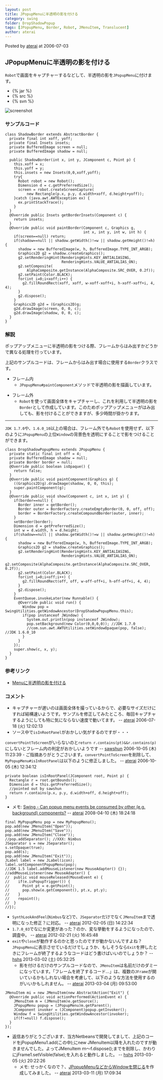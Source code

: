 ```yaml
---
layout: post
title: JPopupMenuに半透明の影を付ける
category: swing
folder: DropShadowPopup
tags: [JPopupMenu, Border, Robot, JMenuItem, Translucent]
author: aterai
---
```


Posted by [aterai](http://terai.xrea.jp/aterai.html) at 2006-07-03

## JPopupMenuに半透明の影を付ける
`Robot`で画面をキャプチャーするなどして、半透明の影を`JPopupMenu`に付けます。

- {% jar %}
- {% src %}
- {% svn %}

<!-- dummy comment line for breaking list -->

![screenshot](https://lh3.googleusercontent.com/_9Z4BYR88imo/TQTMBgsMvZI/AAAAAAAAAYg/QBh9VXR7P-I/s800/DropShadowPopup.png)

### サンプルコード
<pre class="prettyprint"><code>class ShadowBorder extends AbstractBorder {
  private final int xoff, yoff;
  private final Insets insets;
  private BufferedImage screen = null;
  private BufferedImage shadow = null;

  public ShadowBorder(int x, int y, JComponent c, Point p) {
    this.xoff = x;
    this.yoff = y;
    this.insets = new Insets(0,0,xoff,yoff);
    try{
      Robot robot = new Robot();
      Dimension d = c.getPreferredSize();
      screen = robot.createScreenCapture(
          new Rectangle(p.x, p.y, d.width+xoff, d.height+yoff));
    }catch (java.awt.AWTException ex) {
      ex.printStackTrace();
    }
  }
  @Override public Insets getBorderInsets(Component c) {
    return insets;
  }
  @Override public void paintBorder(Component c, Graphics g,
                                    int x, int y, int w, int h) {
    if(screen==null) return;
    if(shadow==null || shadow.getWidth()!=w || shadow.getHeight()!=h) {
      shadow = new BufferedImage(w, h, BufferedImage.TYPE_INT_ARGB);
      Graphics2D g2 = shadow.createGraphics();
      g2.setRenderingHint(RenderingHints.KEY_ANTIALIASING,
                          RenderingHints.VALUE_ANTIALIAS_ON);
      g2.setComposite(
          AlphaComposite.getInstance(AlphaComposite.SRC_OVER, 0.2f));
      g2.setPaint(Color.BLACK);
      for(int i=0;i&lt;xoff;i++) {
        g2.fillRoundRect(xoff, xoff, w-xoff-xoff+i, h-xoff-xoff+i, 4, 4);
      }
      g2.dispose();
    }
    Graphics2D g2d = (Graphics2D)g;
    g2d.drawImage(screen, 0, 0, c);
    g2d.drawImage(shadow, 0, 0, c);
  }
}
</code></pre>

### 解説
ポップアップメニューに半透明の影をつける際、フレームからはみ出すかどうかで異なる処理を行っています。

上記のサンプルコードは、フレームからはみ出す場合に使用する`Border`クラスです。

- フレーム内
    - `JPopupMenu#paintComponent`メソッドで半透明の影を描画しています。

<!-- dummy comment line for breaking list -->

- フレーム外
    - `Robot`を使って画面全体をキャプチャーし、これを利用して半透明の影を`Border`として作成しています。このためポップアップメニューがはみ出しても、影を付けることができますが、多少時間が掛かります。

<!-- dummy comment line for breaking list -->

- - - -
`JDK 1.7.0`や、`1.6.0_10`以上の場合は、フレーム外でも`Robot`を使用せず、以下のように`JPopupMenu`の上位`Window`の背景色を透明にすることで影をつけることができます。

<pre class="prettyprint"><code>class DropShadowPopupMenu extends JPopupMenu {
  private static final int off = 4;
  private BufferedImage shadow = null;
  private Border border = null;
  @Override public boolean isOpaque() {
    return false;
  }
  @Override public void paintComponent(Graphics g) {
    ((Graphics2D)g).drawImage(shadow, 0, 0, this);
    super.paintComponent(g);
  }
  @Override public void show(Component c, int x, int y) {
    if(border==null) {
      Border inner = getBorder();
      Border outer = BorderFactory.createEmptyBorder(0, 0, off, off);
      border = BorderFactory.createCompoundBorder(outer, inner);
    }
    setBorder(border);
    Dimension d = getPreferredSize();
    int w = d.width, h = d.height;
    if(shadow==null || shadow.getWidth()!=w || shadow.getHeight()!=h) {
      shadow = new BufferedImage(w, h, BufferedImage.TYPE_INT_ARGB);
      Graphics2D g2 = shadow.createGraphics();
      g2.setRenderingHint(RenderingHints.KEY_ANTIALIASING,
                          RenderingHints.VALUE_ANTIALIAS_ON);
      g2.setComposite(AlphaComposite.getInstance(AlphaComposite.SRC_OVER, 0.2f));
      g2.setPaint(Color.BLACK);
      for(int i=0;i&lt;off;i++) {
        g2.fillRoundRect(off, off, w-off-off+i, h-off-off+i, 4, 4);
      }
      g2.dispose();
    }
    EventQueue.invokeLater(new Runnable() {
      @Override public void run() {
        Window pop = SwingUtilities.getWindowAncestor(DropShadowPopupMenu.this);
        if(pop instanceof JWindow) {
          System.out.println(pop instanceof JWindow);
          pop.setBackground(new Color(0,0,0,0)); //JDK 1.7.0
          //com.sun.awt.AWTUtilities.setWindowOpaque(pop, false); //JDK 1.6.0_10
        }
      }
    });
    super.show(c, x, y);
  }
}
</code></pre>

### 参考リンク
- [Menuに半透明の影を付ける](http://terai.xrea.jp/Swing/MenuWithShadow.html)

<!-- dummy comment line for breaking list -->

### コメント
- キャプチャーが遅いのは画面全体を撮っているからで、必要なサイズだけにすれば結構速いようです。サンプルを修正してみたところ、毎回キャプチャするようにしても特に気にならない速度で動いてます。 -- [aterai](http://terai.xrea.jp/aterai.html) 2006-07-18 (火) 12:02:13
- ソース中で`isInRootPanel`がおかしい気がするのですが・・・

<!-- dummy comment line for breaking list -->
`convertPointToScreen`がいらないのと`return r.contains(pt)&&r.contains(p)`にしないとフレーム内の判定がおかしいようです -- [sawshun](http://terai.xrea.jp/sawshun.html) 2006-10-05 (木) 11:23:39
    - ご指摘ありがとうごさいます。`convertPointToScreen`を削除して、`MyPopupMenu#isInRootPanel`は以下のように修正しました。 -- [aterai](http://terai.xrea.jp/aterai.html) 2006-10-05 (木) 12:34:12

<!-- dummy comment line for breaking list -->

<pre class="prettyprint"><code>private boolean isInRootPanel(JComponent root, Point p) {
  Rectangle r = root.getBounds();
  Dimension d = this.getPreferredSize();
  //pointed out by sawshun
  return r.contains(p.x, p.y, d.width+off, d.height+off);
}
</code></pre>

- メモ: [Swing - Can popup menu events be consumed by other (e.g. background) components?](https://forums.oracle.com/message/5882085) -- [aterai](http://terai.xrea.jp/aterai.html) 2008-04-10 (木) 18:24:18

<!-- dummy comment line for breaking list -->

<pre class="prettyprint"><code>final MyPopupMenu pop = new MyPopupMenu();
pop.add(new JMenuItem("Open"));
pop.add(new JMenuItem("Save"));
pop.add(new JMenuItem("Close"));
//pop.addSeparator(); //XXX: Nimbus
JSeparator s = new JSeparator();
s.setOpaque(true);
pop.add(s);
pop.add(new JMenuItem("Exit"));
JLabel label = new JLabel(icon);
label.setComponentPopupMenu(pop);
//JDK 1.5 label.addMouseListener(new MouseAdapter() {});
//addMouseListener(new MouseAdapter() {
//  public void mouseReleased(MouseEvent e) {
//    if(e.isPopupTrigger()) {
//      Point pt = e.getPoint();
//      pop.show(e.getComponent(), pt.x, pt.y);
//    }
//    repaint();
//  }
//});
</code></pre>
- `SynthLookAndFeel`(`Nimbus`など)で、`JSeparator`だけでなく`JMenuItem`まで透明になった修正？に対応。 -- [aterai](http://terai.xrea.jp/aterai.html) 2012-02-05 (日) 14:22:34
- `1.7.0_03`でなにか変更があった？のか、変な挙動をするようになったので、調査中。 -- [aterai](http://terai.xrea.jp/aterai.html) 2012-02-21 (火) 16:45:48
- `exit`や`close`が動作するのかと思ったのですが動かないんですよね？ `JPopupMenu`に表示させているだけでしょうか、もしそうなら`Exit`を押したときにフレームが終了するようなコードはどう書けばいいのでしょうか？ -- [hshs](http://terai.xrea.jp/hshs.html) 2013-03-02 (土) 05:32:25
    - 影を付けるだけのサンプルコードなので、`JMenuItem`は名前だけのダミーになっています。「フレームを終了するコード…」は、複数の`JFrame`が開いているかもしれない場合を考慮して、以下のような方法を使用するのがいいかもしれません。 -- [aterai](http://terai.xrea.jp/aterai.html) 2013-03-04 (月) 09:53:00

<!-- dummy comment line for breaking list -->

<pre class="prettyprint"><code>JMenuItem mi = new JMenuItem(new AbstractAction("Exit") {
  @Override public void actionPerformed(ActionEvent e) {
    JMenuItem m = (JMenuItem)e.getSource();
    JPopupMenu popup = (JPopupMenu)m.getParent();
    JComponent invoker = (JComponent)popup.getInvoker();
    Window f = SwingUtilities.getWindowAncestor(invoker);
    if(f!=null) f.dispose();
  }
});
</code></pre>
- 返信ありがとうございます、当方Netbeansで開発してまして、上記のコードをjPopupMenu1.add(この中);にnew JMenuItem以降を入れたのですが動きませんでした。よってJMenuItem ｍ～f.dispose();までを削除し、かわりにjFrame1.setVisible(false);を入れると動作しました。 -- [hshs](http://terai.xrea.jp/hshs.html) 2013-03-05 (火) 20:22:26
    - メモ: せっかくなので？、[JPopupMenuなどからWindowを閉じる](http://terai.xrea.jp/Swing/WindowClosingAction.html)を作成してみました。 -- [aterai](http://terai.xrea.jp/aterai.html) 2013-03-11 (月) 17:09:34

<!-- dummy comment line for breaking list -->

